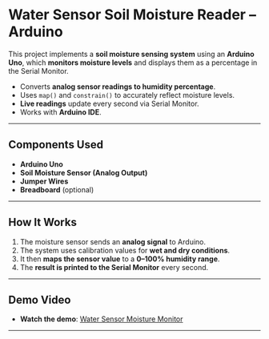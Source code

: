 # Water Sensor Soil Moisture Reader – Arduino

This project implements a **soil moisture sensing system** using an **Arduino Uno**, which **monitors moisture levels** and displays them as a percentage in the Serial Monitor.

- Converts **analog sensor readings to humidity percentage**.
- Uses `map()` and `constrain()` to accurately reflect moisture levels.
- **Live readings** update every second via Serial Monitor.
- Works with **Arduino IDE**.

---

## Components Used
- **Arduino Uno**
- **Soil Moisture Sensor (Analog Output)**
- **Jumper Wires**
- **Breadboard** (optional)

---

## How It Works
1. The moisture sensor sends an **analog signal** to Arduino.
2. The system uses calibration values for **wet and dry conditions**.
3. It then **maps the sensor value** to a **0–100% humidity range**.
4. The **result is printed to the Serial Monitor** every second.

---

## Demo Video
- **Watch the demo**: [Water Sensor Moisture Monitor](https://www.dropbox.com/scl/fi/ozem6aum1aky74zhlgkqv/Water_sensor.mp4?rlkey=vnpbj2edqxk4srph7bsnvkw07&st=tyjhpbdy&raw=1)

---
